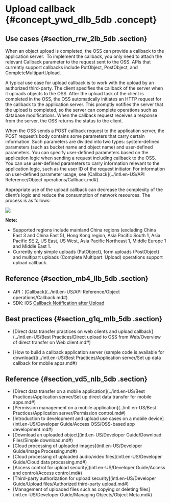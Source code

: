 # Upload callback {#concept_ywd_dlb_5db .concept}

## Use cases {#section_rrw_2lb_5db .section}

When an object upload is completed, the OSS can provide a callback to the application server.  To implement the callback, you only need to attach the relevant Callback parameter to the request sent to the OSS. APIs that currently support callbacks include PutObject, PostObject, and CompleteMultipartUpload.

A typical use case for upload callback is to work with the upload by an authorized third-party. The client specifies the callback of the server when it uploads objects to the OSS. After the upload task of the client is completed in the OSS, the OSS automatically initiates an HTTP request for the callback to the application server. This promptly notifies the server that the upload is completed, so the server can complete operations such as database modifications. When the callback request receives a response from the server, the OSS returns the status to the client.

When the OSS sends a POST callback request to the application server, the POST request’s body contains some parameters that carry certain information. Such parameters are divided into two types: system-defined parameters \(such as bucket name and object name\) and user-defined parameters. You can specify user-defined parameters based on the application logic when sending a request including callback to the OSS.  You can use user-defined parameters to carry information relevant to the application logic, such as the user ID of the request initiator. For information on user-defined parameter usage, see [Callback](../intl.en-US/API Reference/Object operations/Callback.md#).

Appropriate use of the upload callback can decrease the complexity of the client’s logic and reduce the consumption of network resources. The process is as follows:

![](http://static-aliyun-doc.oss-cn-hangzhou.aliyuncs.com/assets/img/4366/1064_en-US.jpg)

**Note:** 

-   Supported regions include mainland China regions \(excluding China East 3 and China East 5\), Hong Kong region, Asia Pacific South 1, Asia Pacific SE 2, US East, US West, Asia Pacific Northeast 1, Middle Europe 1 and Middle East 1.
-   Currently only simple uploads \(PutObject\), form uploads \(PostObject\) and multipart uploads \(Complete Multipart  Upload\) operations support upload callback.

## Reference {#section_mb4_llb_5db .section}

-   API：[Callback](../intl.en-US/API Reference/Object operations/Callback.md#)
-   SDK: iOS [Callback Notification after Upload](https://www.alibabacloud.com/help/doc-detail/32060.htm)

## Best practices {#section_g1q_mlb_5db .section}

-   [Direct data transfer practices on web clients and upload callback](../intl.en-US/Best Practices/Direct upload to OSS from Web/Overview of direct transfer on Web client.md#)

-   [How to build a callback application server \(sample code is available for download\)](../intl.en-US/Best Practices/Application server/Set up data callback for mobile apps.md#)


## Reference {#section_vd5_nlb_5db .section}

-   [Direct data transfer on a mobile application](../intl.en-US/Best Practices/Application server/Set up direct data transfer for mobile apps.md#)
-   [Permission management on a mobile application](../intl.en-US/Best Practices/Application server/Permission control.md#)
-   [Introduction to development and upload use cases on a mobile device](intl.en-US/Developer Guide/Access OSS/OSS-based app development.md#)
-   [Download an uploaded object](intl.en-US/Developer Guide/Download Files/Simple download.md#)
-   [Cloud processing of uploaded images](intl.en-US/Developer Guide/Image Processing.md#)
-   [Cloud processing of uploaded audio/video files](intl.en-US/Developer Guide/Cloud data processing.md#)
-   [Access control for upload security](intl.en-US/Developer Guide/Access and control/Access control.md#)
-   [Third-party authorization for upload security](intl.en-US/Developer Guide/Upload files/Authorized third-party upload.md#)
-   [Management of uploaded files such as copying or deleting files](intl.en-US/Developer Guide/Managing Objects/Object Meta.md#)

